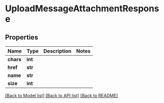 # UploadMessageAttachmentResponse

## Properties
Name | Type | Description | Notes
------------ | ------------- | ------------- | -------------
**chars** | **int** |  | 
**href** | **str** |  | 
**name** | **str** |  | 
**size** | **int** |  | 

[[Back to Model list]](../README.md#documentation-for-models) [[Back to API list]](../README.md#documentation-for-api-endpoints) [[Back to README]](../README.md)


